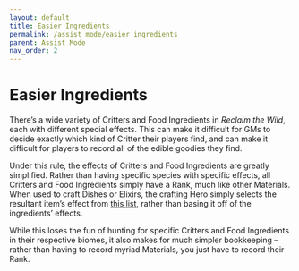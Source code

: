 ```yaml
---
layout: default
title: Easier Ingredients
permalink: /assist_mode/easier_ingredients
parent: Assist Mode
nav_order: 2
---
```


# Easier Ingredients

There’s a wide variety of Critters and Food Ingredients in *Reclaim the Wild*, each with different special effects. This can make it difficult for GMs to decide exactly which kind of Critter their players find, and can make it difficult for players to record all of the edible goodies they find.

Under this rule, the effects of Critters and Food Ingredients are greatly simplified. Rather than having specific species with specific effects, all Critters and Food Ingredients simply have a Rank, much like other Materials. When used to craft Dishes or Elixirs, the crafting Hero simply selects the resultant item’s effect from [this list](), rather than basing it off of the ingredients’ effects.

While this loses the fun of hunting for specific Critters and Food Ingredients in their respective biomes, it also makes for much simpler bookkeeping – rather than having to record myriad Materials, you just have to record their Rank.